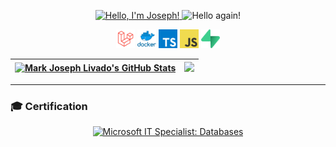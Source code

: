<p align="center">
  <a href="https://github.com/markromolecule" target="_blank">
    <img width="40%" alt="Hello, I'm Joseph!" src="https://i.pinimg.com/originals/9d/d1/a0/9dd1a0c90caa865e3718947e2b91d35e.gif" />
  </a>
  <img width="35%" alt="Hello again!" src="https://i.pinimg.com/originals/b5/71/95/b57195740555db2993f209e0b0ed9ae4.gif" />
</p>


<p align="center">
  <code><img height="30" alt="Laravel" src="https://raw.githubusercontent.com/github/explore/main/topics/laravel/laravel.png"></code>
  <code><img height="30" alt="Docker" src="https://raw.githubusercontent.com/github/explore/main/topics/docker/docker.png"></code>
  <code><img height="30" alt="TypeScript" src="https://raw.githubusercontent.com/github/explore/main/topics/typescript/typescript.png"></code>
  <code><img height="30" alt="JavaScript" src="https://raw.githubusercontent.com/github/explore/main/topics/javascript/javascript.png"></code>
  <code><img height="30" alt="Supabase" src="https://raw.githubusercontent.com/github/explore/main/topics/supabase/supabase.png"></code>
</p>


<div align="center">

| <a href="https://github.com/markromolecule" target="_blank"><img src="https://github-readme-stats.vercel.app/api?username=markromolecule&theme=dark&hide_border=true&count_private=true&show_icons=true&include_all_commits=true" alt="Mark Joseph Livado's GitHub Stats" /></a> | <a href="https://github.com/markromolecule" target="_blank"><img src="https://github-readme-stats.vercel.app/api/top-langs/?username=markromolecule&layout=compact&theme=dark&hide_border=true" /></a> |
| ------------- | ------------- |

</div>

---

### 🎓 Certification

<p align="center">
  <a href="https://www.credly.com/badges/e5c4ce97-eabc-44c4-9453-f0e970b1977d/public_url" target="_blank">
    <img src="https://images.credly.com/images/49a492cd-5f72-4c9d-aafa-06649e4853fb/MicrosoftTeams-image__5_.png" alt="Microsoft IT Specialist: Databases" width="100" />
  </a>
</p>
